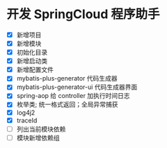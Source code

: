# 开发 SpringCloud 程序助手

- [x] 新增项目
- [x] 新增模块
- [x] 初始化目录
- [x] 新增启动类
- [x] 新增配置文件
- [x] mybatis-plus-generator 代码生成器
- [x] mybatis-plus-generator-ui 代码生成器界面
- [x] spring-aop 给 controller 加执行时间日志
- [x] 枚举类; 统一格式返回；全局异常捕获
- [x] log4j2
- [x] traceId
- [ ] 列出当前模块依赖
- [ ] 模块新增依赖组
